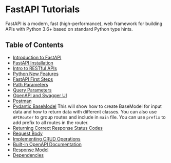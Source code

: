 # FastAPI Tutorials

FastAPI is a modern, fast (high-performance), web framework for building APIs with Python 3.6+ based on standard Python type hints.

## Table of Contents

- [Introduction to FastAPI](introduction/index.md)
- [FastAPI Installation](installation/index.md)
- [Intro to RESTful APIs](intro-to-restful-apis/index.md)
- [Python New Features](python-new-features/index.md)
- [FastAPI First Steps](first-api/index.md)
- [Path Parameters](path-parameters/index.md)
- [Query Parameters](query-parameters/index.md)
- [OpenAPI and Swagger UI](openapi-swagger-ui/index.md)
- [Postman](postman/index.md)
- [Pydantic BaseModel](pydantic-base-model/index.md)
This will show how to create BaseModel for input data and how to return data with different classes. You can also use `APIRouter` to group routes and include in `main` file. You can use `prefix` to add prefix to all routes in the router.
- [Returning Correct Response Status Codes](response-status-codes/index.md)
- [Request Body](request-body/index.md)
- [Implementing CRUD Operations](crud-operations/index.md)
- [Built-in OpenAPI Documentation](openapi/index.md)
- [Response Model](response-model/index.md)
- [Dependencies](dependencies/index.md)